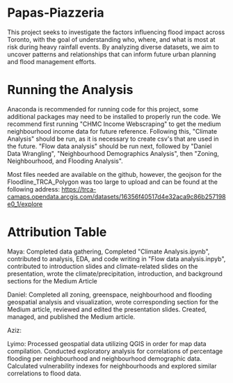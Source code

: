 # Papas-Piazzeria

This project seeks to investigate the factors influencing flood impact across Toronto, with the goal of understanding who, where, and what is most at risk during heavy rainfall events. 
By analyzing diverse datasets, we aim to uncover patterns and relationships that can inform future urban planning and flood management efforts.

# Running the Analysis

Anaconda is recommended for running code for this project, some additional packages may need to be installed to properly run the code.
We recommend first running "CHMC Income Webscraping" to get the medium neighbourhood income data for future reference. Following this, "Climate Analysis" should be run, as it is necessary to create csv's that are used in the future. "Flow data analysis" should be run next, followed by "Daniel Data Wrangling", "Neighbourhood Demographics Analysis", then "Zoning, Neighbourhood, and Flooding Analysis".

Most files needed are available on the github, however, the geojson for the Floodline_TRCA_Polygon was too large to upload and can be found at the following address: https://trca-camaps.opendata.arcgis.com/datasets/16356f40517d4e32aca9c86b257198e0_1/explore

# Attribution Table
Maya: Completed data gathering, Completed "Climate Analysis.ipynb", contributed to analysis, EDA, and code writing in "Flow data analysis.inpyb", contributed to introduction slides and climate-related slides on the presentation, wrote the climate/precipitation, introduction, and background sections for the Medium Article

Daniel: Completed all zoning, greenspace, neighbourhood and flooding geospatial analysis and visualization, wrote corresponding section for the Medium article, reviewed and edited the presentation slides. Created, managed, and published the Medium article.

Aziz: 

Lyimo: Processed geospatial data utilizing QGIS in order for map data compilation. Conducted exploratory analysis for correlations of percentage flooding per neighbourhood and neighbourhood demographic data. Calculated vulnerability indexes for neighbourhoods and explored similar correlations to flood data. 


